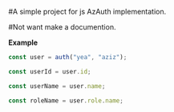 #A simple project for js AzAuth implementation.

#Not want make a documention.

 **Example**

```javascript
const user = auth("yea", "aziz");

const userId = user.id;

const userName = user.name;

const roleName = user.role.name;

```
